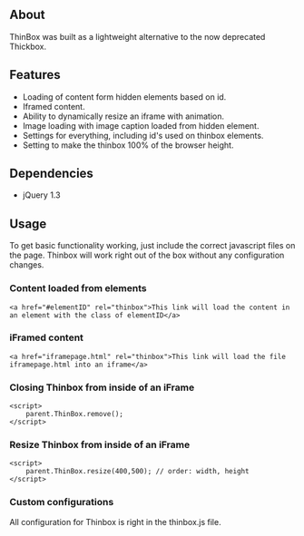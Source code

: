 ## About

ThinBox was built as a lightweight alternative to the now deprecated Thickbox.

## Features

* Loading of content form hidden elements based on id.
* Iframed content.
* Ability to dynamically resize an iframe with animation.
* Image loading with image caption loaded from hidden element.
* Settings for everything, including id's used on thinbox elements.
* Setting to make the thinbox 100% of the browser height.

## Dependencies 

* jQuery 1.3

## Usage

To get basic functionality working, just include the correct javascript files on the page. Thinbox will work right out of the box without any configuration changes.

### Content loaded from elements

	<a href="#elementID" rel="thinbox">This link will load the content in an element with the class of elementID</a>
	
### iFramed content
	<a href="iframepage.html" rel="thinbox">This link will load the file iframepage.html into an iframe</a>
	
### Closing Thinbox from inside of an iFrame

	<script>
		parent.ThinBox.remove();
	</script>
	
### Resize Thinbox from inside of an iFrame

	<script>
		parent.ThinBox.resize(400,500); // order: width, height
	</script>
	
### Custom configurations

All configuration for Thinbox is right in the thinbox.js file.

